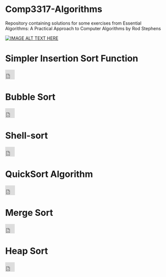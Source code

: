 # Comp3317-Algorithms
Repository containing solutions for some exercises from Essential Algorithms: A Practical Approach to Computer Algorithms by Rod Stephens


[![IMAGE ALT TEXT HERE](http://img.youtube.com/vi/YOUTUBE_VIDEO_ID_HERE/0.jpg)](http://www.youtube.com/watch?v=YOUTUBE_VIDEO_ID_HERE)



# Simpler Insertion Sort Function
<iframe width="30" height="31" src="https://www.youtube.com/embed/hh3AkOGnnpE" frameborder="0" allowfullscreen></iframe>

# Bubble Sort

<iframe width="30" height="31" src="https://www.youtube.com/embed/BMZ6MF_l3vw" frameborder="0" allowfullscreen></iframe>

# Shell-sort

<iframe width="30" height="31" src="https://www.youtube.com/embed/CmPA7zE8mx0" frameborder="0" allowfullscreen></iframe>


# QuickSort Algorithm

<iframe width="31" height="31" src="https://www.youtube.com/embed/Z5nSXTnD1I4" frameborder="0" allowfullscreen></iframe>


# Merge Sort

<iframe width="30" height="30" src="https://www.youtube.com/embed/GCae1WNvnZM" frameborder="0" allowfullscreen></iframe>


# Heap Sort


<iframe width="30" height="30" src="https://www.youtube.com/embed/WYII2Oau_VY" frameborder="0" allowfullscreen></iframe>
